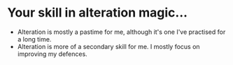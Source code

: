 # Your skill in alteration magic...

- Alteration is mostly a pastime for me, although it's one I've practised for a long time.
- Alteration is more of a secondary skill for me. I mostly focus on improving my defences.
